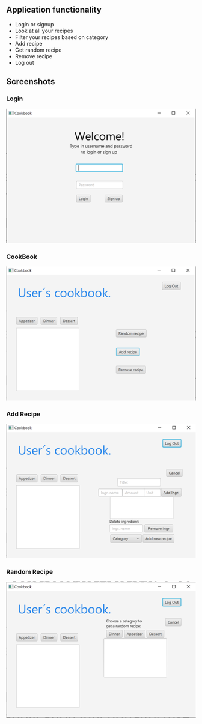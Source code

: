 ## Application functionality
 - Login or signup
 - Look at all your recipes
 - Filter your recipes based on category
 - Add recipe
 - Get random recipe
 - Remove recipe
 - Log out

## Screenshots

### Login
![LoginDesign](UIDesign/Login.PNG)
### CookBook
![CookBookDesign](UIDesign/CookBook.PNG)
### Add Recipe
![CookBookAddDesign](UIDesign/CookBookAdd.PNG)
### Random Recipe
![CookBookRandomDesign](UIDesign/CookBookRandom.PNG)
